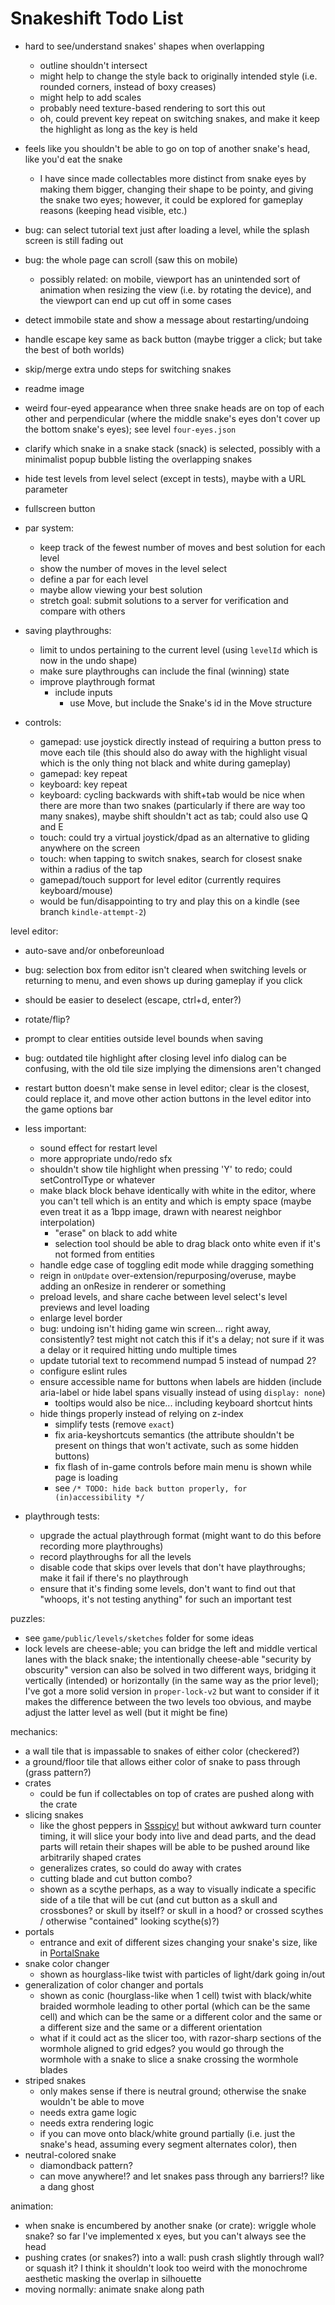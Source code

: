 # Snakeshift Todo List

- hard to see/understand snakes' shapes when overlapping
  - outline shouldn't intersect 
  - might help to change the style back to originally intended style (i.e. rounded corners, instead of boxy creases)
  - might help to add scales
  - probably need texture-based rendering to sort this out
  - oh, could prevent key repeat on switching snakes, and make it keep the highlight as long as the key is held
- feels like you shouldn't be able to go on top of another snake's head, like you'd eat the snake
  - I have since made collectables more distinct from snake eyes by making them bigger, changing their shape to be pointy, and giving the snake two eyes; however, it could be explored for gameplay reasons (keeping head visible, etc.)

- bug: can select tutorial text just after loading a level, while the splash screen is still fading out
- bug: the whole page can scroll (saw this on mobile)
  - possibly related: on mobile, viewport has an unintended sort of animation when resizing the view (i.e. by rotating the device), and the viewport can end up cut off in some cases
- detect immobile state and show a message about restarting/undoing
- handle escape key same as back button (maybe trigger a click; but take the best of both worlds)
- skip/merge extra undo steps for switching snakes
- readme image
- weird four-eyed appearance when three snake heads are on top of each other and perpendicular (where the middle snake's eyes don't cover up the bottom snake's eyes); see level `four-eyes.json`
- clarify which snake in a snake stack (snack) is selected, possibly with a minimalist popup bubble listing the overlapping snakes
- hide test levels from level select (except in tests), maybe with a URL parameter
- fullscreen button

- par system:
  - keep track of the fewest number of moves and best solution for each level
  - show the number of moves in the level select
  - define a par for each level
  - maybe allow viewing your best solution
  - stretch goal: submit solutions to a server for verification and compare with others

- saving playthroughs:
  - limit to undos pertaining to the current level (using `levelId` which is now in the undo shape)
  - make sure playthroughs can include the final (winning) state
  - improve playthrough format
    - include inputs
      - use Move, but include the Snake's id in the Move structure

- controls:
  - gamepad: use joystick directly instead of requiring a button press to move each tile (this should also do away with the highlight visual which is the only thing not black and white during gameplay)
  - gamepad: key repeat
  - keyboard: key repeat
  - keyboard: cycling backwards with shift+tab would be nice when there are more than two snakes (particularly if there are way too many snakes), maybe shift shouldn't act as tab; could also use Q and E
  - touch: could try a virtual joystick/dpad as an alternative to gliding anywhere on the screen
  - touch: when tapping to switch snakes, search for closest snake within a radius of the tap
  - gamepad/touch support for level editor (currently requires keyboard/mouse)
  - would be fun/disappointing to try and play this on a kindle (see branch `kindle-attempt-2`)

level editor:
  - auto-save and/or onbeforeunload
  - bug: selection box from editor isn't cleared when switching levels or returning to menu, and even shows up during gameplay if you click
  - should be easier to deselect (escape, ctrl+d, enter?)
  - rotate/flip?
  - prompt to clear entities outside level bounds when saving
  - bug: outdated tile highlight after closing level info dialog can be confusing, with the old tile size implying the dimensions aren't changed
  - restart button doesn't make sense in level editor; clear is the closest, could replace it, and move other action buttons in the level editor into the game options bar

- less important:
  - sound effect for restart level
  - more appropriate undo/redo sfx
  - shouldn't show tile highlight when pressing 'Y' to redo; could setControlType or whatever
  - make black block behave identically with white in the editor, where you can't tell which is an entity and which is empty space (maybe even treat it as a 1bpp image, drawn with nearest neighbor interpolation)
    - "erase" on black to add white
    - selection tool should be able to drag black onto white even if it's not formed from entities
  - handle edge case of toggling edit mode while dragging something
  - reign in `onUpdate` over-extension/repurposing/overuse, maybe adding an onResize in renderer or something
  - preload levels, and share cache between level select's level previews and level loading
  - enlarge level border
  - bug: undoing isn't hiding game win screen... right away, consistently? test might not catch this if it's a delay; not sure if it was a delay or it required hitting undo multiple times
  - update tutorial text to recommend numpad 5 instead of numpad 2?
  - configure eslint rules
  - ensure accessible name for buttons when labels are hidden (include aria-label or hide label spans visually instead of using `display: none`)
    - tooltips would also be nice... including keyboard shortcut hints
  - hide things properly instead of relying on z-index
    - simplify tests (remove `exact`)
    - fix aria-keyshortcuts semantics (the attribute shouldn't be present on things that won't activate, such as some hidden buttons)
    - fix flash of in-game controls before main menu is shown while page is loading
    - see `/* TODO: hide back button properly, for (in)accessibility */`


- playthrough tests:
  - upgrade the actual playthrough format (might want to do this before recording more playthroughs)
  - record playthroughs for all the levels
  - disable code that skips over levels that don't have playthroughs; make it fail if there's no playthrough
  - ensure that it's finding some levels, don't want to find out that "whoops, it's not testing anything" for such an important test

puzzles:
- see `game/public/levels/sketches` folder for some ideas
- lock levels are cheese-able; you can bridge the left and middle vertical lanes with the black snake; the intentionally cheese-able "security by obscurity" version can also be solved in two different ways, bridging it vertically (intended) or horizontally (in the same way as the prior level); I've got a more solid version in `proper-lock-v2` but want to consider if it makes the difference between the two levels too obvious, and maybe adjust the latter level as well (but it might be fine)

mechanics:
- a wall tile that is impassable to snakes of either color (checkered?)
- a ground/floor tile that allows either color of snake to pass through (grass pattern?)
- crates
  - could be fun if collectables on top of crates are pushed along with the crate
- slicing snakes
  - like the ghost peppers in [Ssspicy!](https://torcado.itch.io/ssspicy) but without awkward turn counter timing, it will slice your body into live and dead parts, and the dead parts will retain their shapes will be able to be pushed around like arbitrarily shaped crates
  - generalizes crates, so could do away with crates
  - cutting blade and cut button combo?
  - shown as a scythe perhaps, as a way to visually indicate a specific side of a tile that will be cut (and cut button as a skull and crossbones? or skull by itself? or skull in a hood? or crossed scythes / otherwise "contained" looking scythe(s)?)
- portals
  - entrance and exit of different sizes changing your snake's size, like in [PortalSnake](https://bcat112a.itch.io/portalsnake)
- snake color changer
  - shown as hourglass-like twist with particles of light/dark going in/out
- generalization of color changer and portals
  - shown as conic (hourglass-like when 1 cell) twist with black/white braided wormhole leading to other portal (which can be the same cell) and which can be the same or a different color and the same or a different size and the same or a different orientation
  - what if it could act as the slicer too, with razor-sharp sections of the wormhole aligned to grid edges? you would go through the wormhole with a snake to slice a snake crossing the wormhole blades
- striped snakes
  - only makes sense if there is neutral ground; otherwise the snake wouldn't be able to move
  - needs extra game logic
  - needs extra rendering logic
  - if you can move onto black/white ground partially (i.e. just the snake's head, assuming every segment alternates color), then
- neutral-colored snake
  - diamondback pattern?
  - can move anywhere!? and let snakes pass through any barriers!? like a dang ghost

animation:
- when snake is encumbered by another snake (or crate): wriggle whole snake? so far I've implemented x eyes, but you can't always see the head
- pushing crates (or snakes?) into a wall: push crash slightly through wall? or squash it? I think it shouldn't look too weird with the monochrome aesthetic masking the overlap in silhouette  
- moving normally: animate snake along path

